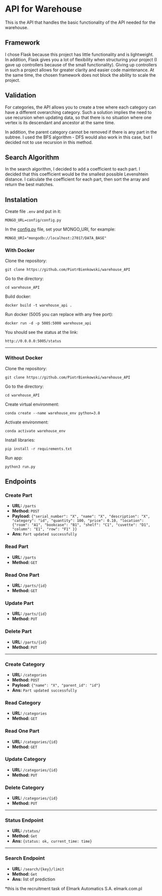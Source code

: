 # API for Warehouse

This is the API that handles the basic functionality of the API needed for the warehouse.

## Framework

I chose Flask because this project has little functionality and is lightweight. In addition, Flask gives you a lot of flexibility when structuring your project (I gave up controllers because of the small functionality). Giving up controllers in such a project allows for greater clarity and easier code maintenance.  At the same time, the chosen framework does not block the ability to scale the project.

## Validation

For categories, the API allows you to create a tree where each category can have a different overarching category. Such a solution implies the need to use recursion when updating data, so that there is no situation where one vertex is its descendant and ancestor at the same time. 

In addition, the parent category cannot be removed if there is any part in the subtree. I used the BFS algorithm - DFS would also work in this case, but I decided not to use recursion in this method.

## Search Algorithm

In the search algorithm, I decided to add a coefficient to each part. I decided that this coefficient would be the smallest possible Levenshtein distance. I calculate the coefficient for each part, then sort the array and return the best matches.

## Instalation
Create file `.env` and put in it:
```
MONGO_URL=config/config.py
```

In the [config.py](https://github.com/PiotrBienkowski/warehouse_API/blob/main/app/config/config.py) file, set your MONGO_URI, for example:
```
MONGO_URI="mongodb://localhost:27017/DATA_BASE"
```

### With Docker
Clone the repository:
```
git clone https://github.com/PiotrBienkowski/warehouse_API
```

Go to the directory:
```
cd warehouse_API
```

Build docker:
```
docker build -t warehouse_api .
```

Run docker (5005 you can replace with any free port):
```
docker run -d -p 5005:5000 warehouse_api
```

You should see the status at the link:
```
http://0.0.0.0:5005/status
```
---
### Without Docker
Clone the repository:
```
git clone https://github.com/PiotrBienkowski/warehouse_API
```

Go to the directory:
```
cd warehouse_API
```

Create virtual environment:
```
conda create --name warehouse_env python=3.8
```

Activate environment:
```
conda activate warehouse_env
```

Install libraries:
```
pip install -r requirements.txt
```

Run app:
```
python3 run.py
```

## Endpoints

### Create Part

- **URL:** `/parts`
- **Method:** `POST`
- **Payload:** `{"serial_number": "X", "name": "X", "description": "X", "category": "id", "quantity": 100, "price": 0.10, "location": {"room": "A1", "bookcase": "B1", "shelf": "C1", "cuvette": "D1", "column": "E1", "row": "F1" }}`
- **Ans:** `Part updated successfully`

### Read Part

- **URL:** `/parts`
- **Method:** `GET`

### Read One Part

- **URL:** `/parts/{id}`
- **Method:** `GET`

### Update Part

- **URL:** `/parts/{id}`
- **Method:** `PUT`

### Delete Part

- **URL:** `/parts/{id}`
- **Method:** `PUT`

---

### Create Category

- **URL:** `/categories`
- **Method:** `POST`
- **Payload:** `{"name": "X", "parent_id": "id"}`
- **Ans:** `Part updated successfully`

### Read Category

- **URL:** `/categories`
- **Method:** `GET`

### Read One Part

- **URL:** `/categories/{id}`
- **Method:** `GET`

### Update Category

- **URL:** `/categories/{id}`
- **Method:** `PUT`

### Delete Category

- **URL:** `/categories/{id}`
- **Method:** `PUT`

---

### Status Endpoint
- **URL:** `/status/`
- **Method:** `Get`
- **Ans:** `{status: ok, current_time: time}`

---

### Search Endpoint
- **URL:** `/search/{key}/limit`
- **Method:** `Get`
- **Ans:** list of prediction

*this is the recruitment task of Elmark Automatics S.A. elmark.com.pl
